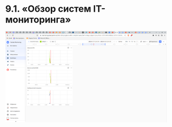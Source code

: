 # 9.1. «Обзор систем IT-мониторинга»

![alt text](https://github.com/mxssclxck/hw-9.1/blob/main/img/1.png)
